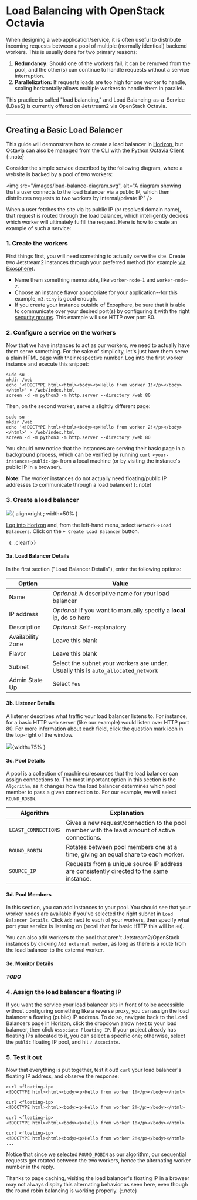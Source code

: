 # Load Balancing with OpenStack Octavia

When designing a web application/service, it is often useful to distribute incoming requests between a pool of multiple (normally identical) backend workers. This is usually done for two primary reasons:

1. **Redundancy:** Should one of the workers fail, it can be removed from the pool, and the other(s) can continue to handle requests without a service interruption.
2. **Parallelization:** If requests loads are too high for one worker to handle, scaling horizontally allows multiple workers to handle them in parallel.

This practice is called "load balancing," and Load Balancing-as-a-Service (LBaaS) is currently offered on Jetstream2 via OpenStack Octavia.

---

## Creating a Basic Load Balancer

This guide will demonstrate how to create a load balancer in [Horizon](../ui/horizon/intro.md), but Octavia can also be managed from the [CLI](../ui/cli/overview.md) with the [Python Octavia Client](https://docs.openstack.org/python-octaviaclient/zed/)
{:.note}

Consider the simple service described by the following diagram, where a website is backed by a pool of two workers:

<img src="/images/load-balance-diagram.svg", alt="A diagram showing that a user connects to the load balancer via a public IP, which then distributes requests to two workers by internal/private IP" />

When a user fetches the site via its public IP (or resolved domain name), that request is routed through the load balancer, which intelligently decides which worker will ultimately fulfill the request. Here is how to create an example of such a service:

### 1. Create the workers

First things first, you will need something to actually serve the site. Create two Jetstream2 instances through your preferred method (for example [via Exosphere](../ui/exo/create_instance.md)).

- Name them something memorable, like `worker-node-1` and `worker-node-2`.
- Choose an instance flavor appropriate for your application--for this example, `m3.tiny` is good enough.
- If you create your instance outside of Exosphere, be sure that it is able to communicate over your desired port(s) by configuring it with the right [security groups](../ui/horizon/security_group.md). This example will use HTTP over port 80.

### 2. Configure a service on the workers

Now that we have instances to act as our workers, we need to actually have them serve something. For the sake of simplicity, let's just have them serve a plain HTML page with their respective number. Log into the first worker instance and execute this snippet:
```
sudo su -
mkdir /web
echo '<!DOCTYPE html><html><body><p>Hello from worker 1!</p></body></html>' > /web/index.html
screen -d -m python3 -m http.server --directory /web 80
```

Then, on the second worker, serve a slightly different page:
```
sudo su -
mkdir /web
echo '<!DOCTYPE html><html><body><p>Hello from worker 2!</p></body></html>' > /web/index.html
screen -d -m python3 -m http.server --directory /web 80
```

You should now notice that the instances are serving their basic page in a background process, which can be verified by running `curl <your-instances-public-ip>` from a local machine (or by visiting the instance's public IP in a browser).

**Note:** The worker instances do not actually need floating/public IP addresses to communicate through a load balancer!
{:.note} 

### 3. Create a load balancer

![](/images/horizon-create-load-balancer.png){ align=right ; width=50% }

[Log into Horizon](../ui/horizon/login.md) and, from the left-hand menu, select `Network`→`Load Balancers`. Click on the `+ Create Load Balancer` button.

<!-- Prevents the right-floated image from spilling into the next section -->
<!-- see https://www.w3schools.com/css/css_float_clear.asp -->
&nbsp; 
{: .clearfix}

#### 3a. Load Balancer Details
In the first section ("Load Balancer Details"), enter the following options:

| Option | Value |
|--------|-------|
| Name | *Optional*: A descriptive name for your load balancer |
| IP address | *Optional*: If you want to manually specify a **local** ip, do so here |
| Description | *Optional*: Self-explanatory |
| Availability Zone | Leave this blank |
| Flavor | Leave this blank |
| Subnet | Select the subnet your workers are under. Usually this is `auto_allocated_network` |
| Admin State Up | Select `Yes` |

#### 3b. Listener Details

A listener describes what traffic your load balancer listens to. For instance, for a basic HTTP web server (like our example) would listen over HTTP port 80. For more information about each field, click the question mark icon in the top-right of the window. 

![](/images/horizon-load-balancer-listener-details.png){width=75% }

#### 3c. Pool Details

A pool is a collection of machines/resources that the load balancer can assign connections to. The most important option in this section is the `Algorithm`, as it changes how the load balancer determines which pool member to pass a given connection to. For our example, we will select `ROUND_ROBIN`.

| Algorithm | Explanation |
|-----------|-------------|
| `LEAST_CONNECTIONS` | Gives a new request/connection to the pool member with the least amount of active connections. |
| `ROUND_ROBIN` | Rotates between pool members one at a time, giving an equal share to each worker. |
| `SOURCE_IP` | Requests from a unique source IP address are consistently directed to the same instance. |

#### 3d. Pool Members

In this section, you can add instances to your pool. You should see that your worker nodes are available if you've selected the right subnet in `Load Balancer Details`. Click `Add` next to each of your workers, then specify what port your service is listening on (recall that for basic HTTP this will be `80`). 

You can also add workers to the pool that aren't Jetstream2/OpenStack instances by clicking `Add external member`, as long as there is a route from the load balancer to the external worker.

#### 3e. Monitor Details

***TODO***

### 4. Assign the load balancer a floating IP

If you want the service your load balancer sits in front of to be accessible without configuring something like a reverse proxy, you can assign the load balancer a floating (public) IP address. To do so, navigate back to the Load Balancers page in Horizon, click the dropdown arrow next to your load balancer, then click `Associate Floating IP`. If your project already has floating IPs allocated to it, you can select a specific one; otherwise, select the `public` floating IP pool, and hit `✓ Associate`.

### 5. Test it out

Now that everything is put together, test it out! `curl` your load balancer's floating IP address, and observe the response:

```
curl <floating-ip>
<!DOCTYPE html><html><body><p>Hello from worker 1!</p></body></html>

curl <floating-ip>
<!DOCTYPE html><html><body><p>Hello from worker 2!</p></body></html>

curl <floating-ip>
<!DOCTYPE html><html><body><p>Hello from worker 1!</p></body></html>

curl <floating-ip>
<!DOCTYPE html><html><body><p>Hello from worker 2!</p></body></html>
...
```

Notice that since we selected `ROUND_ROBIN` as our algorithm, our sequential requests get rotated between the two workers, hence the alternating worker number in the reply.

Thanks to page caching, visiting the load balancer's floating IP in a browser may not always display this alternating behavior as seen here, even though the round robin balancing is working properly.
{:.note}